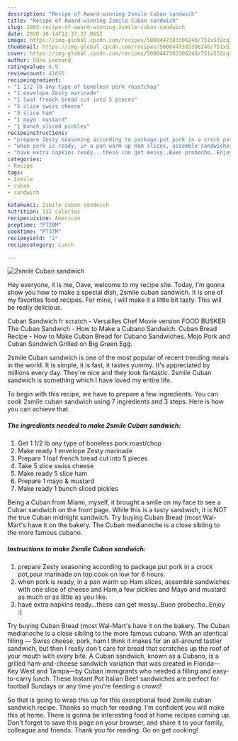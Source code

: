 ```yaml
---
description: "Recipe of Award-winning 2smile Cuban sandwich"
title: "Recipe of Award-winning 2smile Cuban sandwich"
slug: 1003-recipe-of-award-winning-2smile-cuban-sandwich
date: 2020-10-14T12:37:27.065Z
image: https://img-global.cpcdn.com/recipes/5000447383306240/751x532cq70/2smile-cuban-sandwich-recipe-main-photo.jpg
thumbnail: https://img-global.cpcdn.com/recipes/5000447383306240/751x532cq70/2smile-cuban-sandwich-recipe-main-photo.jpg
cover: https://img-global.cpcdn.com/recipes/5000447383306240/751x532cq70/2smile-cuban-sandwich-recipe-main-photo.jpg
author: Edna Leonard
ratingvalue: 4.9
reviewcount: 41655
recipeingredient:
- "1 1/2 lb any type of boneless pork roastchop"
- "1 envelope Zesty marinade"
- "1 loaf french bread cut into 5 pieces"
- "5 slice swiss cheese"
- "5 slice ham"
- "1 mayo  mustard"
- "1 bunch sliced pickles"
recipeinstructions:
- "prepare Zesty seasoning according to package.put pork in a crock pot,pour marinade on top.cook on low for 6 hours."
- "when pork is ready, in a pan warm up Ham slices, assemble sandwiches with one slice of cheese and Ham,a few pickles and Mayo and mustard as much or as little as you like."
- "have extra napkins ready...these can get messy..Buen probecho..Enjoy :)"
categories:
- Recipe
tags:
- 2smile
- cuban
- sandwich

katakunci: 2smile cuban sandwich 
nutrition: 152 calories
recipecuisine: American
preptime: "PT20M"
cooktime: "PT37M"
recipeyield: "2"
recipecategory: Lunch

---
```



![2smile Cuban sandwich](https://img-global.cpcdn.com/recipes/5000447383306240/751x532cq70/2smile-cuban-sandwich-recipe-main-photo.jpg)

Hey everyone, it is me, Dave, welcome to my recipe site. Today, I'm gonna show you how to make a special dish, 2smile cuban sandwich. It is one of my favorites food recipes. For mine, I will make it a little bit tasty. This will be really delicious.

Cuban Sandwich fr scratch - Versailles Chef Movie version FOOD BUSKER The Cuban Sandwich - How to Make a Cubano Sandwich. Cuban Bread Recipe - How to Make Cuban Bread for Cubano Sandwiches. Mojo Pork and Cuban Sandwich Grilled on Big Green Egg.

2smile Cuban sandwich is one of the most popular of recent trending meals in the world. It is simple, it is fast, it tastes yummy. It's appreciated by millions every day. They're nice and they look fantastic. 2smile Cuban sandwich is something which I have loved my entire life.


To begin with this recipe, we have to prepare a few ingredients. You can cook 2smile cuban sandwich using 7 ingredients and 3 steps. Here is how you can achieve that.

<!--inarticleads1-->

##### The ingredients needed to make 2smile Cuban sandwich:

1. Get 1 1/2 lb any type of boneless pork roast/chop
1. Make ready 1 envelope Zesty marinade
1. Prepare 1 loaf french bread cut into 5 pieces
1. Take 5 slice swiss cheese
1. Make ready 5 slice ham
1. Prepare 1 mayo &amp; mustard
1. Make ready 1 bunch sliced pickles


Being a Cuban from Miami, myself, it brought a smile on my face to see a Cuban sandwich on the front page. While this is a tasty sandwich, it is NOT the true Cuban midnight sandwich. Try buying Cuban Bread (most Wal-Mart&#39;s have it on the bakery. The Cuban medianoche is a close sibling to the more famous cubano. 

<!--inarticleads2-->

##### Instructions to make 2smile Cuban sandwich:

1. prepare Zesty seasoning according to package.put pork in a crock pot,pour marinade on top.cook on low for 6 hours.
1. when pork is ready, in a pan warm up Ham slices, assemble sandwiches with one slice of cheese and Ham,a few pickles and Mayo and mustard as much or as little as you like.
1. have extra napkins ready...these can get messy..Buen probecho..Enjoy :)


Try buying Cuban Bread (most Wal-Mart&#39;s have it on the bakery. The Cuban medianoche is a close sibling to the more famous cubano. With an identical filling — Swiss cheese, pork, ham I think it makes for an all-around tastier sandwich, but then I really don&#39;t care for bread that scratches up the roof of your mouth with every bite. A Cuban sandwich, known as a Cubano, is a grilled ham-and-cheese sandwich variation that was created in Florida—Key West and Tampa—by Cuban immigrants who needed a filling and easy-to-carry lunch. These Instant Pot Italian Beef sandwiches are perfect for football Sundays or any time you&#39;re feeding a crowd! 

So that is going to wrap this up for this exceptional food 2smile cuban sandwich recipe. Thanks so much for reading. I'm confident you will make this at home. There is gonna be interesting food at home recipes coming up. Don't forget to save this page on your browser, and share it to your family, colleague and friends. Thank you for reading. Go on get cooking!
